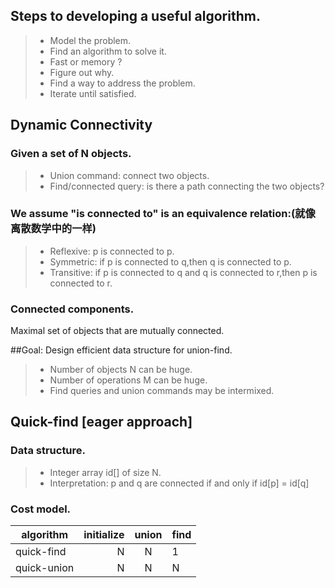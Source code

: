 ## Steps to developing a useful algorithm.

> * Model the problem.
> * Find an algorithm to solve it.
> * Fast or memory ?
> * Figure out why.
> * Find a way to address the problem.
> * Iterate until satisfied.

## Dynamic Connectivity

### Given a set of N objects.

> * Union command: connect two objects.
> * Find/connected query: is there a path connecting the two objects?

### We assume "is connected to" is an equivalence relation:(就像离散数学中的一样)
> * Reflexive: p is connected to p.
> * Symmetric: if p is connected to q,then q is connected to p.
> * Transitive: if p is connected to q and q is connected to r,then p is connected to r.

### Connected components.
Maximal set of objects that are mutually connected.

##Goal:
Design efficient data structure for union-find.
> * Number of objects N can be huge.
> * Number of operations M can be huge.
> * Find queries and union commands may be intermixed.


## Quick-find [eager approach]
### Data structure.
> * Integer array id[] of size N.
> * Interpretation: p and q are connected if and only if id[p] = id[q]


### Cost model.
| algorithm  | initialize  |  union  | find |
| --------   | ---------:  | :----:  | ---- |
| quick-find | N           |  N      | 1    |
| quick-union| N           |  N      | N    |
